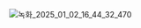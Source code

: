 

![녹화_2025_01_02_16_44_32_470](https://github.com/user-attachments/assets/d8e3be69-6171-4682-8c6c-d38bb0b1312b)
